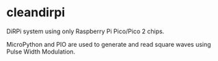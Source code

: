 # cleandirpi
DiRPi system using only Raspberry Pi Pico/Pico 2 chips.

MicroPython and PIO are used to generate and read square waves using Pulse Width Modulation.
